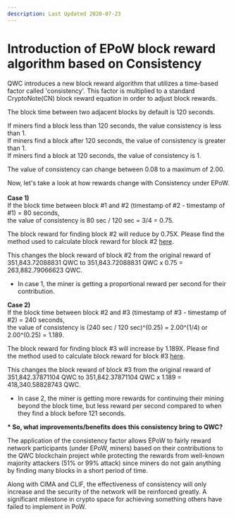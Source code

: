```yaml
---
description: Last Updated 2020-07-23
---
```


# Introduction of EPoW block reward algorithm based on Consistency

QWC introduces a new block reward algorithm that utilizes a time-based factor called 'consistency'. This  factor is multiplied to a standard CryptoNote(CN) block reward equation in order to adjust block rewards.

The block time between two adjacent blocks by default is 120 seconds.

If miners find a block less than 120 seconds, the value consistency is less than 1.\
If miners find a block after 120 seconds, the value of consistency is greater than 1.\
If miners find a block at 120 seconds, the value of consistency is 1.&#x20;

The value of consistency can change between 0.08 to a maximum of 2.00.

Now, let's take a look at how rewards change with Consistency under EPoW.\
\
**Case 1)**\
If the block time between block #1 and #2 (timestamp of #2 - timestamp of #1) = 80 seconds,\
the value of consistency is 80 sec / 120 sec = 3/4  = 0.75.

The block reward for finding block #2 will reduce by 0.75X. Please find the method used to calculate block reward for block #2 [here](https://wp.qwertycoin.org/consensus/cryptonote-proof-of-work/cryptonote-block-reward-schedule-calculation).

This changes the block reward of block #2 from the original reward of 351,843.72088831 QWC to 351,843.72088831 QWC x 0.75 = 263,882.79066623 QWC.

* In case 1, the miner is getting a proportional reward per second for their contribution.

**Case 2)**\
If the block time between block #2 and #3 (timestamp of #3 - timestamp of #2) = 240 seconds,\
the value of consistency is (240 sec / 120 sec)^(0.25) = 2.00^(1/4) or 2.00^(0.25) = 1.189.

The block reward for finding block #3 will increase by 1.189X. Please find the method used to calculate block reward for block #3 [here](https://wp.qwertycoin.org/consensus/cryptonote-proof-of-work/cryptonote-block-reward-schedule-calculation).

This changes the block reward of block #3 from the original reward of 351,842.37871104 QWC to 351,842.37871104 QWC x 1.189 = 418,340.58828743 QWC.

* In case 2, the miner is getting more rewards for continuing their mining beyond the block time, but less reward per second compared to when they find a block before 121 seconds.

**\* So, what improvements/benefits does this consistency bring to QWC?**

The application of the consistency factor allows EPoW to fairly reward network participants (under EPoW, miners) based on their contributions to the QWC blockchain project while protecting the rewards from well-known majority attackers (51% or 99% attack) since miners do not gain anything by finding many blocks in a short period of time.&#x20;

Along with CIMA and CLIF, the effectiveness of consistency will only increase and the security of the network will be reinforced greatly. A significant milestone in crypto space for achieving something others have failed to implement in PoW.
